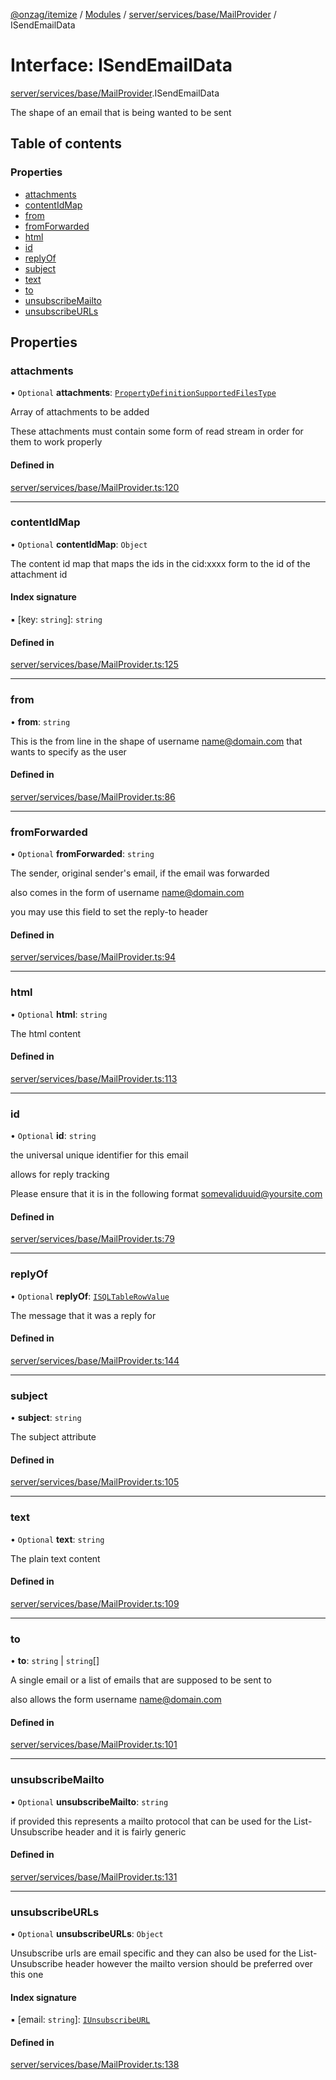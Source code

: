 [@onzag/itemize](../README.md) / [Modules](../modules.md) / [server/services/base/MailProvider](../modules/server_services_base_MailProvider.md) / ISendEmailData

# Interface: ISendEmailData

[server/services/base/MailProvider](../modules/server_services_base_MailProvider.md).ISendEmailData

The shape of an email that is being wanted to be sent

## Table of contents

### Properties

- [attachments](server_services_base_MailProvider.ISendEmailData.md#attachments)
- [contentIdMap](server_services_base_MailProvider.ISendEmailData.md#contentidmap)
- [from](server_services_base_MailProvider.ISendEmailData.md#from)
- [fromForwarded](server_services_base_MailProvider.ISendEmailData.md#fromforwarded)
- [html](server_services_base_MailProvider.ISendEmailData.md#html)
- [id](server_services_base_MailProvider.ISendEmailData.md#id)
- [replyOf](server_services_base_MailProvider.ISendEmailData.md#replyof)
- [subject](server_services_base_MailProvider.ISendEmailData.md#subject)
- [text](server_services_base_MailProvider.ISendEmailData.md#text)
- [to](server_services_base_MailProvider.ISendEmailData.md#to)
- [unsubscribeMailto](server_services_base_MailProvider.ISendEmailData.md#unsubscribemailto)
- [unsubscribeURLs](server_services_base_MailProvider.ISendEmailData.md#unsubscribeurls)

## Properties

### attachments

• `Optional` **attachments**: [`PropertyDefinitionSupportedFilesType`](../modules/base_Root_Module_ItemDefinition_PropertyDefinition_types_files.md#propertydefinitionsupportedfilestype)

Array of attachments to be added

These attachments must contain some form of read
stream in order for them to work properly

#### Defined in

[server/services/base/MailProvider.ts:120](https://github.com/onzag/itemize/blob/a24376ed/server/services/base/MailProvider.ts#L120)

___

### contentIdMap

• `Optional` **contentIdMap**: `Object`

The content id map that maps the ids in the cid:xxxx form
to the id of the attachment id

#### Index signature

▪ [key: `string`]: `string`

#### Defined in

[server/services/base/MailProvider.ts:125](https://github.com/onzag/itemize/blob/a24376ed/server/services/base/MailProvider.ts#L125)

___

### from

• **from**: `string`

This is the from line in the shape of
username <name@domain.com> that wants to specify
as the user

#### Defined in

[server/services/base/MailProvider.ts:86](https://github.com/onzag/itemize/blob/a24376ed/server/services/base/MailProvider.ts#L86)

___

### fromForwarded

• `Optional` **fromForwarded**: `string`

The sender, original sender's email, if the email was forwarded

also comes in the form of username <name@domain.com>

you may use this field to set the reply-to header

#### Defined in

[server/services/base/MailProvider.ts:94](https://github.com/onzag/itemize/blob/a24376ed/server/services/base/MailProvider.ts#L94)

___

### html

• `Optional` **html**: `string`

The html content

#### Defined in

[server/services/base/MailProvider.ts:113](https://github.com/onzag/itemize/blob/a24376ed/server/services/base/MailProvider.ts#L113)

___

### id

• `Optional` **id**: `string`

the universal unique identifier for this email

allows for reply tracking

Please ensure that it is in the following format
somevaliduuid@yoursite.com

#### Defined in

[server/services/base/MailProvider.ts:79](https://github.com/onzag/itemize/blob/a24376ed/server/services/base/MailProvider.ts#L79)

___

### replyOf

• `Optional` **replyOf**: [`ISQLTableRowValue`](base_Root_sql.ISQLTableRowValue.md)

The message that it was a reply for

#### Defined in

[server/services/base/MailProvider.ts:144](https://github.com/onzag/itemize/blob/a24376ed/server/services/base/MailProvider.ts#L144)

___

### subject

• **subject**: `string`

The subject attribute

#### Defined in

[server/services/base/MailProvider.ts:105](https://github.com/onzag/itemize/blob/a24376ed/server/services/base/MailProvider.ts#L105)

___

### text

• `Optional` **text**: `string`

The plain text content

#### Defined in

[server/services/base/MailProvider.ts:109](https://github.com/onzag/itemize/blob/a24376ed/server/services/base/MailProvider.ts#L109)

___

### to

• **to**: `string` \| `string`[]

A single email or a list of emails that are supposed
to be sent to

also allows the form username <name@domain.com>

#### Defined in

[server/services/base/MailProvider.ts:101](https://github.com/onzag/itemize/blob/a24376ed/server/services/base/MailProvider.ts#L101)

___

### unsubscribeMailto

• `Optional` **unsubscribeMailto**: `string`

if provided this represents a mailto protocol
that can be used for the List-Unsubscribe header
and it is fairly generic

#### Defined in

[server/services/base/MailProvider.ts:131](https://github.com/onzag/itemize/blob/a24376ed/server/services/base/MailProvider.ts#L131)

___

### unsubscribeURLs

• `Optional` **unsubscribeURLs**: `Object`

Unsubscribe urls are email specific and they can
also be used for the List-Unsubscribe header
however the mailto version should be preferred
over this one

#### Index signature

▪ [email: `string`]: [`IUnsubscribeURL`](server_services_base_MailProvider.IUnsubscribeURL.md)

#### Defined in

[server/services/base/MailProvider.ts:138](https://github.com/onzag/itemize/blob/a24376ed/server/services/base/MailProvider.ts#L138)
